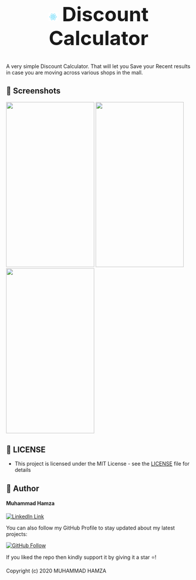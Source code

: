 <h1 align="center" style="font-size: 54px;" ><img width="24px" src="https://raw.githubusercontent.com/github/explore/80688e429a7d4ef2fca1e82350fe8e3517d3494d/topics/react/react.png"> Discount Calculator</h1>

A very simple Discount Calculator. That will let you Save your Recent results in case you are moving across various shops in the mall.

## 👀 Screenshots

<img src="https://user-images.githubusercontent.com/43790152/100423624-1a61ec80-30ae-11eb-809a-b73d95075dd9.png" width=240 height=450> <img src="https://user-images.githubusercontent.com/43790152/100423674-31a0da00-30ae-11eb-8e00-8799a02b9e48.png" width=240 height=450> <img src="https://user-images.githubusercontent.com/43790152/100423693-3a91ab80-30ae-11eb-85c3-44b37c81743e.png" width=240 height=450>

## 🔑 LICENSE
- This project is licensed under the MIT License - see the [LICENSE](LICENSE.md) file for details

## 🧑 Author

#### Muhammad Hamza
[![LinkedIn Link](https://img.shields.io/badge/Connect-Hamza-blue.svg?logo=linkedin&longCache=true&style=social&label=Connect
)](https://www.linkedin.com/in/mhamzadev)

You can also follow my GitHub Profile to stay updated about my latest projects:

[![GitHub Follow](https://img.shields.io/badge/Connect-Hamza-blue.svg?logo=Github&longCache=true&style=social&label=Follow)](https://github.com/m-hamzashakeel)

If you liked the repo then kindly support it by giving it a star ⭐!

Copyright (c) 2020 MUHAMMAD HAMZA